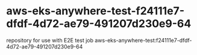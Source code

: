 # aws-eks-anywhere-test-f24111e7-dfdf-4d72-ae79-491207d230e9-64
repository for use with E2E test job aws-eks-anywhere-test:f24111e7-dfdf-4d72-ae79-491207d230e9-64
